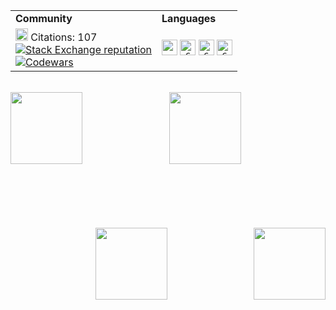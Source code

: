 <div align="center">
    <table>
        <tr>
            <td><b>Community</b></td>
            <td><b>Languages</b></td>
        </tr>
        <tr>
            <td>
                <div>
                    <a href="https://scholar.google.com/citations?user=EEE5m-wAAAAJ&hl=en&oi=ao"><img alt="https://google.com" src="https://user-images.githubusercontent.com/59521296/222966923-1ee8fc15-39f6-48ff-a19a-5295493191d5.svg" height="20"></a>
                    Citations: 107
                    <br>
                    <a href="https://stackoverflow.com/users/14853907"><img alt="Stack Exchange reputation" src="https://img.shields.io/stackexchange/stackoverflow/r/14853907?color=orange&label=reputation&logo=stackoverflow"></a>
                    <br>
                    <a href="https://www.codewars.com/users/D-Se/badges/micro"><img alt="Codewars" src="https://www.codewars.com/users/D-Se/badges/micro"></a>
                </div>
            </td>
            <td>
                <div align="center">
                    <code><picture><source srcset="https://user-images.githubusercontent.com/59521296/222952825-b95eb292-8f4c-47f8-9595-8244499b2c55.svg#gh-dark-mode-only" media="(prefers-color-scheme: dark)" height="25" width="45"><img height="25" src="https://user-images.githubusercontent.com/59521296/222952848-d3f9f33f-071d-4d65-87c7-6411ab75060f.svg#gh-light-mode-only" media="(prefers-color-scheme: light)"></picture></code>
                    <code><img title="C" height="25" src="https://user-images.githubusercontent.com/59521296/222962763-01ac3543-06c3-45c1-b50a-1d92bef8bfd4.svg"></code>
                    <code><img title="C" height="25" src="https://user-images.githubusercontent.com/59521296/222962737-abc2693b-8f23-40d8-ba75-5cdd501a1d10.svg"></code>
                    <code><img title="C" height="25" src="https://user-images.githubusercontent.com/59521296/222962748-3aa0aa7c-c1e0-443a-9582-ff7350efe28c.svg"></code>
                </div>
            </td>
        </tr>
    </table>
</div>

<br>

<div width="100%" align="center">
    <a align="left" href="https://github.com/D-Se/FuzzySystems.jl" title="FuzzySystems"><img align="left" height="115" src="https://github-readme-stats.vercel.app/api/pin/?username=D-Se&repo=FuzzySystems.jl&theme=react&border_color=61dafb&border_radius=10"></a>
    <a align="right href=" https://github.com/D-Se/xiangqi " title="Chinese Chess
    "><img align="right " height="115 " src="https://github-readme-stats.vercel.app/api/pin/?username=D-Se&repo=xiangqi&theme=react&border_color=61dafb&border_radius=10 "></a>
</div>
<br/><br/><br/><br/><br/><br/>
<div width="100% " align="center ">
  <a align="left " href="https://github.com/D-Se/turbokit " title="Turbokit "><img align="left " height="115 " src="https://github-readme-stats.vercel.app/api/pin/?username=D-Se&repo=turbokit&theme=react&border_color=61dafb&border_radius=10
    "></a><a align="right href="https://github.com/D-Se/ask" title="Ternary operator"><img align="right" height="115" src="https://github-readme-stats.vercel.app/api/pin/?username=D-Se&repo=ask&theme=react&border_color=61dafb&border_radius=10"></a>
</div>
